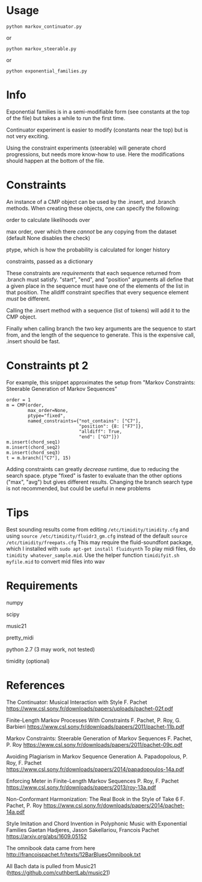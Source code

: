 Usage
=====

`python markov_continuator.py`

or

`python markov_steerable.py`

or

`python exponential_families.py`


Info
====
Exponential families is in a semi-modifiable form (see constants at the top of the file)
but takes a while to run the first time.

Continuator experiment is easier to modify (constants near the top) but is not very exciting.

Using the constraint experiments (steerable) will generate chord progressions, but needs more know-how to use. Here the modifications should happen at the bottom of the file.


Constraints
===========
An instance of a CMP object can be used by the .insert, and .branch methods. When creating these objects, one can specify the following:

order to calculate likelihoods over

max order, over which there *cannot* be any copying from the dataset (default None disables the check)

ptype, which is how the probability is calculated for longer history

constraints, passed as a dictionary

These constraints are *requirements* that each sequence returned from .branch
must satisfy. "start", "end", and "position" arguments all define that a given place in the sequence
must have one of the elements of the list in that position. The alldiff constraint specifies that every sequence element *must* be different.

Calling the .insert method with a sequence (list of tokens) will add it to the CMP object.

Finally when calling branch the two key arguments are the sequence to start from, and the length of the sequence to generate. This is the expensive call, .insert should be fast.

Constraints pt 2
================

For example, this snippet approximates the setup from "Markov Constraints: Steerable Generation of Markov Sequences"

```
order = 1
m = CMP(order,
        max_order=None,
        ptype="fixed",
        named_constraints={"not_contains": ["C7"],
                           "position": {8: ["F7"]},
                           "alldiff": True,
                           "end": ["G7"]})
m.insert(chord_seq1)
m.insert(chord_seq2)
m.insert(chord_seq3)
t = m.branch(["C7"], 15)
```

Adding constraints can greatly *decrease* runtime, due to reducing the search space.
ptype "fixed" is faster to evaluate than the other options ("max", "avg") but gives different results.
Changing the branch search type is not recommended, but could be useful in new problems


Tips
====
Best sounding results come from editing `/etc/timidity/timidity.cfg`
and using `source /etc/timidity/fluidr3_gm.cfg` instead of the default `source /etc/timidity/freepats.cfg`
This may require the fluid-soundfont package, which I installed with `sudo apt-get install fluidsynth`
To play midi files, do `timidity whatever_sample.mid`.
Use the helper function `timidifyit.sh myfile.mid` to convert mid files into wav


Requirements
============
numpy

scipy

music21

pretty\_midi

python 2.7 (3 may work, not tested)

timidity (optional)


References
==========
The Continuator: Musical Interaction with Style
F. Pachet
https://www.csl.sony.fr/downloads/papers/uploads/pachet-02f.pdf

Finite-Length Markov Processes With Constraints
F. Pachet, P. Roy, G. Barbieri
https://www.csl.sony.fr/downloads/papers/2011/pachet-11b.pdf

Markov Constraints: Steerable Generation of Markov Sequences
F. Pachet, P. Roy
https://www.csl.sony.fr/downloads/papers/2011/pachet-09c.pdf

Avoiding Plagiarism in Markov Sequence Generation
A. Papadopolous, P. Roy, F. Pachet
https://www.csl.sony.fr/downloads/papers/2014/papadopoulos-14a.pdf

Enforcing Meter in Finite-Length Markov Sequences
P. Roy, F. Pachet
https://www.csl.sony.fr/downloads/papers/2013/roy-13a.pdf

Non-Conformant Harmonization: The Real Book in the Style of Take 6
F. Pachet, P. Roy
https://www.csl.sony.fr/downloads/papers/2014/pachet-14a.pdf

Style Imitation and Chord Invention in Polyphonic Music with Exponential Families
Gaetan Hadjeres, Jason Sakellariou, Francois Pachet
https://arxiv.org/abs/1609.05152

The omnibook data came from here
http://francoispachet.fr/texts/12BarBluesOmnibook.txt

All Bach data is pulled from Music21 (https://github.com/cuthbertLab/music21)

